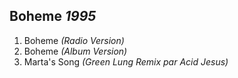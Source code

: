## Boheme *1995*

1. Boheme *(Radio Version)*
2. Boheme *(Album Version)*
3. Marta's Song *(Green Lung Remix par Acid Jesus)*
